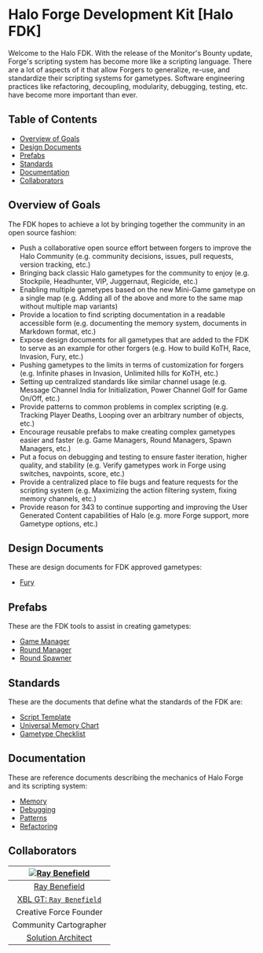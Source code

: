 # Halo Forge Development Kit [Halo FDK]

Welcome to the Halo FDK. With the release of the Monitor's Bounty update,
Forge's scripting system has become more like a scripting language. There are a
lot of aspects of it that allow Forgers to generalize, re-use, and standardize
their scripting systems for gametypes. Software engineering practices like
refactoring, decoupling, modularity, debugging, testing, etc. have become more
important than ever.


## Table of Contents

 - [Overview of Goals](#overview-of-goals)
 - [Design Documents](#design-documents)
 - [Prefabs](#prefabs)
 - [Standards](#standards)
 - [Documentation](#documentation)
 - [Collaborators](#collaborators)

## Overview of Goals

The FDK hopes to achieve a lot by bringing together the community in an open
source fashion:

 - Push a collaborative open source effort between forgers to improve the Halo
   Community (e.g. community decisions, issues, pull requests, version
tracking, etc.)
 - Bringing back classic Halo gametypes for the community to enjoy (e.g.
   Stockpile, Headhunter, VIP, Juggernaut, Regicide, etc.)
 - Enabling multiple gametypes based on the new Mini-Game gametype on a single
   map (e.g. Adding all of the above and more to the same map without multiple
map variants)
 - Provide a location to find scripting documentation in a readable accessible
   form (e.g. documenting the memory system, documents in Markdown format,
etc.)
 - Expose design documents for all gametypes that are added to the FDK to serve
   as an example for other forgers (e.g. How to build KoTH, Race, Invasion,
Fury, etc.)
 - Pushing gametypes to the limits in terms of customization for forgers (e.g.
   Infinite phases in Invasion, Unlimited hills for KoTH, etc.)
 - Setting up centralized standards like similar channel usage (e.g. Message
   Channel India for Initialization, Power Channel Golf for Game On/Off, etc.)
 - Provide patterns to common problems in complex scripting (e.g. Tracking
   Player Deaths, Looping over an arbitrary number of objects, etc.)
 - Encourage reusable prefabs to make creating complex gametypes easier and
   faster (e.g. Game Managers, Round Managers, Spawn Managers, etc.)
 - Put a focus on debugging and testing to ensure faster iteration, higher
   quality, and stability (e.g. Verify gametypes work in Forge using switches,
navpoints, score, etc.)
 - Provide a centralized place to file bugs and feature requests for the
   scripting system (e.g. Maximizing the action filtering system, fixing memory
channels, etc.)
 - Provide reason for 343 to continue supporting and improving the User
   Generated Content capabilities of Halo (e.g. more Forge support, more
Gametype options, etc.)


## Design Documents

These are design documents for FDK approved gametypes:

 - [Fury](design-docs/fury.hs.md)


## Prefabs

These are the FDK tools to assist in creating gametypes:

 - [Game Manager](prefabs/game-manager.hs.md)
 - [Round Manager](prefabs/round-manager.hs.md)
 - [Round Spawner](prefabs/round-spawner.hs.md)


## Standards

These are the documents that define what the standards of the FDK are:

 - [Script Template](standards/haloscript-template.hs.md)
 - [Universal Memory Chart](standards/universal-memory-chart.hs.md)
 - [Gametype Checklist](standards/gametype-checklist.hs.md)


## Documentation

These are reference documents describing the mechanics of Halo Forge and its
scripting system:

 - [Memory](docs/memory.hs.md)
 - [Debugging](docs/debugging.hs.md)
 - [Patterns](docs/patterns.hs.md)
 - [Refactoring](docs/refactoring.hs.md)


## Collaborators

|[![Ray Benefield](http://gravatar.com/avatar/e931b13306ea1022549766266727f789?s=144)](https://github.com/RayBenefield) |
|:---:|
| [Ray Benefield](https://github.com/RayBenefield) |
| [XBL GT: `Ray Benefield`](https://account.xbox.com/en-US/Profile?GamerTag=Ray%20Benefield) |
| Creative Force Founder |
| Community Cartographer |
| [Solution Architect](https://en.wikipedia.org/wiki/Solution_architect) |
